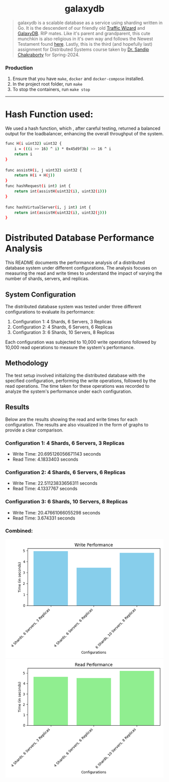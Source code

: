 # <div align="center">galaxydb</div>

> galaxydb is a scalable database as a service using sharding written in Go. It is the descendent of our friendly old [Traffic Wizard](https://github.com/chirag-ghosh/traffic-wizard) and [GalaxyDB](https://github.com/Sarita-Singh/galaxyDB). RIP mates. Like it's parent and grandparent, this cute munchkin is also religious in it's own way and follows the Newest Testament found [here](bible_newest_testament.pdf). Lastly, this is the third (and hopefully last) assignment for Distributed Systems course taken by [Dr. Sandip Chakraborty](https://cse.iitkgp.ac.in/~sandipc/) for Spring-2024.

### Production

1. Ensure that you have `make`, `docker` and `docker-compose` installed.
2. In the project root folder, run `make`
3. To stop the containers, run `make stop`

---

# Hash Function used:

We used a hash function, which , after careful testing, returned a balanced output for the loadbalancer, enhancing the overall throughput of the system.

```bash
func H(i uint32) uint32 {
	i = (((i >> 16) ^ i) * 0x45d9f3b) >> 16 ^ i
	return i
}

func assistH(i, j uint32) uint32 {
	return H(i + H(j))
}
func hashRequest(i int) int {
	return int(assistH(uint32(i), uint32(i)))
}

func hashVirtualServer(i, j int) int {
	return int(assistH(uint32(i), uint32(j)))
}
```

# Distributed Database Performance Analysis

This README documents the performance analysis of a distributed database system under different configurations. The analysis focuses on measuring the read and write times to understand the impact of varying the number of shards, servers, and replicas.

## System Configuration

The distributed database system was tested under three different configurations to evaluate its performance:

1. Configuration 1: 4 Shards, 6 Servers, 3 Replicas
2. Configuration 2: 4 Shards, 6 Servers, 6 Replicas
3. Configuration 3: 6 Shards, 10 Servers, 8 Replicas

Each configuration was subjected to 10,000 write operations followed by 10,000 read operations to measure the system's performance.

## Methodology

The test setup involved initializing the distributed database with the specified configuration, performing the write operations, followed by the read operations. The time taken for these operations was recorded to analyze the system's performance under each configuration.

## Results

Below are the results showing the read and write times for each configuration. The results are also visualized in the form of graphs to provide a clear comparison.

### Configuration 1: 4 Shards, 6 Servers, 3 Replicas

- Write Time: 20.695126056671143 seconds
- Read Time:  4.1833403 seconds


### Configuration 2: 4 Shards, 6 Servers, 6 Replicas

- Write Time: 22.51123833656311 seconds
- Read Time: 4.1337767 seconds


### Configuration 3: 6 Shards, 10 Servers, 8 Replicas

- Write Time: 20.47661066055298 seconds
- Read Time: 3.674331 seconds



### Combined:

![Write Performance for Configuration 3](testing/images/write_1.png)
![Read Performance for Configuration 3](testing/images/read_1.png)
